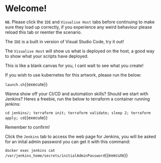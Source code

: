 # Welcome!

`NB`. Please click the `IDE` and `Visualise Host` tabs before continuing to make sure they load up correctly, if you experience any weird behaviour please reload this tab or reenter the scenario.

The `IDE` is a built in version of Visual Studio Code, try it out!

The `Visualise Host` will show us what is deployed on the host, a good way to show what your scripts have deployed.

This is like a blank canvas for you, I cant wait to see what you create!

If you wish to use kubernetes for this artwork, please run the below:

`launch.sh`{{execute}}

Wanna show off your CI/CD and automation skills? Should we start with Jenkins? Heres a freebie, run the below to terraform a container running jenkins:

`cd jenkins/; terraform init; terraform validate; sleep 2; terraform apply; cd`{{execute}}

Remember to confirm!

Click the `Jenkins` tab to access the web page for Jenkins, you will be asked for an inital admin password you can get it with this command:

`docker exec jenkins cat /var/jenkins_home/secrets/initialAdminPassword`{{execute}}
